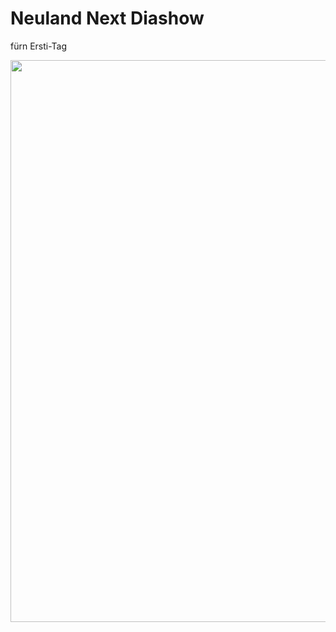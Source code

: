 # Neuland Next Diashow

fürn Ersti-Tag

<img width="899" src="https://github.com/user-attachments/assets/5e1a69c3-955c-4a05-b308-059c50acb38f">
